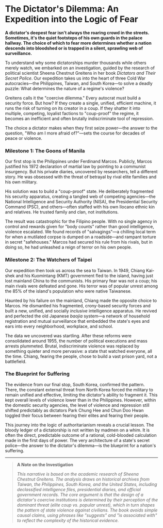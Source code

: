 # The Dictator's Dilemma: An Expedition into the Logic of Fear

**A dictator's deepest fear isn't always the roaring crowd in the streets. Sometimes, it's the quiet footsteps of his own guards in the palace hallway. The choice of which to fear more determines whether a nation descends into bloodshed or is trapped in a silent, sprawling web of surveillance.**

To understand why some dictatorships murder thousands while others merely watch, we embarked on an investigation, guided by the research of political scientist Sheena Chestnut Greitens in her book *Dictators and Their Secret Police*. Our expedition takes us into the heart of three Cold War autocracies—the Philippines, Taiwan, and South Korea—to solve a deadly puzzle: What determines the nature of a regime's violence?

Greitens calls it the "coercive dilemma." Every autocrat must build a security force. But how? If they create a single, unified, efficient machine, it runs the risk of turning on its creator in a coup. If they shatter it into multiple, competing, loyalist factions to "coup-proof" the regime, it becomes an inefficient and often brutally indiscriminate tool of repression. 

The choice a dictator makes when they first seize power—the answer to the question, "Who am I more afraid of?"—sets the course for decades of peace or violence.

### Milestone 1: The Goons of Manila

Our first stop is the Philippines under Ferdinand Marcos. Publicly, Marcos justified his 1972 declaration of martial law by pointing to a communist insurgency. But his private diaries, uncovered by researchers, tell a different story. He was obsessed with the threat of betrayal by rival elite families and his own military.

His solution was to build a "coup-proof" state. He deliberately fragmented his security apparatus, creating a tangled web of competing agencies—the National Intelligence and Security Authority (NISA), the Presidential Security Command (PSC), and others—often staffed with his own Ilocano ethnic kin and relatives. He trusted family and clan, not institutions.

The result was catastrophic for the Filipino people. With no single agency in control and rewards given for "body counts" rather than good intelligence, violence escalated. We found records of "salvagings"—a chilling local term for when a mutilated corpse is dumped on a roadside—and rampant torture in secret "safehouses." Marcos had secured his rule from his rivals, but in doing so, he had unleashed a reign of terror on his own people.

### Milestone 2: The Watchers of Taipei

Our expedition then took us across the sea to Taiwan. In 1949, Chiang Kai-shek and his Kuomintang (KMT) government fled to the island, having just lost mainland China to the communists. His primary fear was not a coup; his main rivals were defeated and gone. His terror was of popular unrest among the 85% of the island's population who were native Taiwanese.

Haunted by his failure on the mainland, Chiang made the opposite choice to Marcos. He dismantled his fragmented, crony-based security forces and built a new, unified, and socially *inclusive* intelligence apparatus. He revived and perfected the old Japanese *baojia* system—a network of household registration and mutual surveillance that embedded the state's eyes and ears into every neighborhood, workplace, and school. 

The data we uncovered was startling. After these reforms were consolidated around 1955, the number of political executions and mass arrests plummeted. Brutal, indiscriminate violence was replaced by something quieter and more pervasive: a state that watched everyone, all the time. Chiang, fearing the people, chose to build a vast prison yard, not a battlefield.

### The Blueprint for Suffering

The evidence from our final stop, South Korea, confirmed the pattern. There, the constant external threat from North Korea forced the military to remain unified and effective, limiting the dictator's ability to fragment it. This kept overall levels of violence lower than in the Philippines. However, within the domestic security agencies, the level of violence and repression still shifted predictably as dictators Park Chung Hee and Chun Doo Hwan toggled their focus between fearing their elites and fearing their people.

This journey into the logic of authoritarianism reveals a crucial lesson. The bloody ledger of a dictatorship is not written by madmen on a whim. It is often the direct, predictable outcome of a rational, cold-blooded calculation made in the first days of power. The very architecture of a state's secret police—the answer to the dictator's dilemma—is the blueprint for a nation's suffering.

---

> **A Note on the Investigation**
> 
> *This narrative is based on the academic research of Sheena Chestnut Greitens. The analysis draws on historical archives from Taiwan, the Philippines, South Korea, and the United States, including declassified intelligence files, presidential diaries, and official government records. The core argument is that the design of a dictator's coercive institutions is determined by their perception of the dominant threat (elite coup vs. popular unrest), which in turn shapes the pattern of state violence against civilians. The book avoids simple causal claims, using phrases like "suggests" and "is associated with" to reflect the complexity of the historical evidence.*